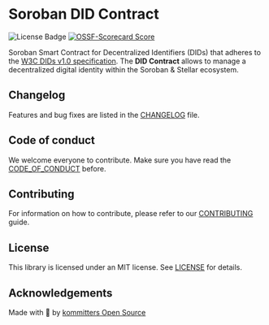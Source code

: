 # Soroban DID Contract

![License Badge](https://img.shields.io/github/license/kommitters/soroban-did-contract?style=for-the-badge)
[![OSSF-Scorecard Score](https://img.shields.io/ossf-scorecard/github.com/kommitters/soroban-did-contract?style=for-the-badge)](https://api.securityscorecards.dev/projects/github.com/kommitters/soroban-did-contract)

Soroban Smart Contract for Decentralized Identifiers (DIDs) that adheres to the [W3C DIDs v1.0 specification][w3c-did-core]. The **DID Contract** allows to manage a decentralized digital identity within the Soroban & Stellar ecosystem.

## Changelog

Features and bug fixes are listed in the [CHANGELOG][changelog] file.

## Code of conduct

We welcome everyone to contribute. Make sure you have read the [CODE_OF_CONDUCT][coc] before.

## Contributing

For information on how to contribute, please refer to our [CONTRIBUTING][contributing] guide.

## License

This library is licensed under an MIT license. See [LICENSE][license] for details.

## Acknowledgements

Made with 💙 by [kommitters Open Source](https://kommit.co)

[license]: https://github.com/kommitters/soroban-did-contract/blob/main/LICENSE
[coc]: https://github.com/kommitters/soroban-did-contract/blob/main/CODE_OF_CONDUCT.md
[changelog]: https://github.com/kommitters/soroban-did-contract/blob/main/CHANGELOG.md
[contributing]: https://github.com/kommitters/soroban-did-contract/blob/main/CONTRIBUTING.md
[w3c-did-core]: https://www.w3.org/TR/did-core/
